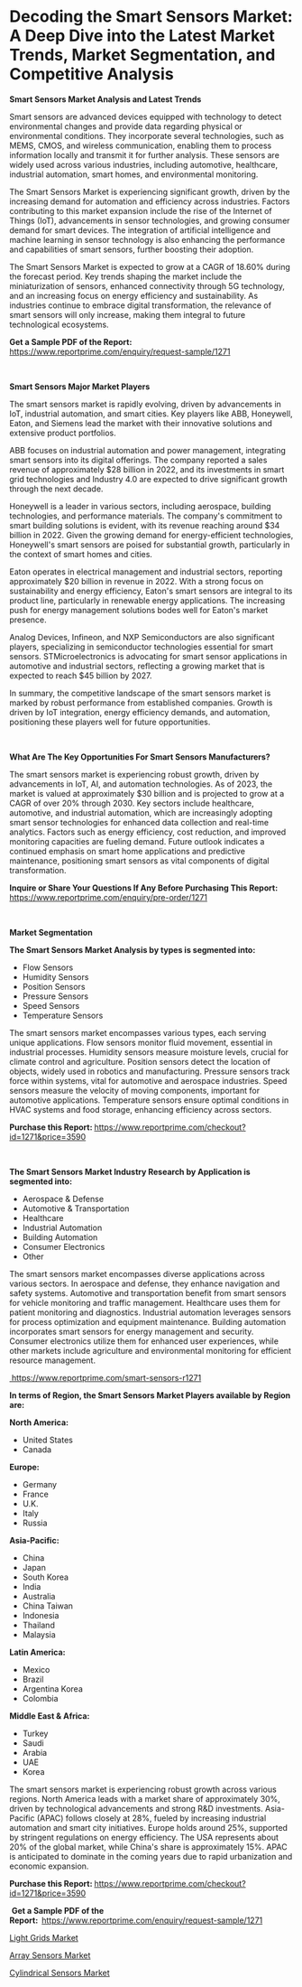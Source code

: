 <p><h1>Decoding the Smart Sensors Market: A Deep Dive into the Latest Market Trends, Market Segmentation, and Competitive Analysis</h1></p><p><strong>Smart Sensors Market Analysis and Latest Trends</strong></p>
<p><p>Smart sensors are advanced devices equipped with technology to detect environmental changes and provide data regarding physical or environmental conditions. They incorporate several technologies, such as MEMS, CMOS, and wireless communication, enabling them to process information locally and transmit it for further analysis. These sensors are widely used across various industries, including automotive, healthcare, industrial automation, smart homes, and environmental monitoring.</p><p>The Smart Sensors Market is experiencing significant growth, driven by the increasing demand for automation and efficiency across industries. Factors contributing to this market expansion include the rise of the Internet of Things (IoT), advancements in sensor technologies, and growing consumer demand for smart devices. The integration of artificial intelligence and machine learning in sensor technology is also enhancing the performance and capabilities of smart sensors, further boosting their adoption.</p><p>The Smart Sensors Market is expected to grow at a CAGR of 18.60% during the forecast period. Key trends shaping the market include the miniaturization of sensors, enhanced connectivity through 5G technology, and an increasing focus on energy efficiency and sustainability. As industries continue to embrace digital transformation, the relevance of smart sensors will only increase, making them integral to future technological ecosystems.</p></p>
<p><strong>Get a Sample PDF of the Report:&nbsp;</strong> <a href="https://www.reportprime.com/enquiry/request-sample/1271?utm_campaign=1990&utm_medium=2&utm_source=Github&utm_content=ia&utm_term=18032025&utm_id=smart-sensors">https://www.reportprime.com/enquiry/request-sample/1271</a></p>
<p>&nbsp;</p>
<p><strong>Smart Sensors Major Market Players</strong></p>
<p><p>The smart sensors market is rapidly evolving, driven by advancements in IoT, industrial automation, and smart cities. Key players like ABB, Honeywell, Eaton, and Siemens lead the market with their innovative solutions and extensive product portfolios.</p><p>ABB focuses on industrial automation and power management, integrating smart sensors into its digital offerings. The company reported a sales revenue of approximately $28 billion in 2022, and its investments in smart grid technologies and Industry 4.0 are expected to drive significant growth through the next decade.</p><p>Honeywell is a leader in various sectors, including aerospace, building technologies, and performance materials. The company's commitment to smart building solutions is evident, with its revenue reaching around $34 billion in 2022. Given the growing demand for energy-efficient technologies, Honeywell's smart sensors are poised for substantial growth, particularly in the context of smart homes and cities.</p><p>Eaton operates in electrical management and industrial sectors, reporting approximately $20 billion in revenue in 2022. With a strong focus on sustainability and energy efficiency, Eaton's smart sensors are integral to its product line, particularly in renewable energy applications. The increasing push for energy management solutions bodes well for Eaton's market presence.</p><p>Analog Devices, Infineon, and NXP Semiconductors are also significant players, specializing in semiconductor technologies essential for smart sensors. STMicroelectronics is advocating for smart sensor applications in automotive and industrial sectors, reflecting a growing market that is expected to reach $45 billion by 2027.</p><p>In summary, the competitive landscape of the smart sensors market is marked by robust performance from established companies. Growth is driven by IoT integration, energy efficiency demands, and automation, positioning these players well for future opportunities.</p></p>
<p>&nbsp;</p>
<p><strong>What Are The Key Opportunities For Smart Sensors Manufacturers?</strong></p>
<p><p>The smart sensors market is experiencing robust growth, driven by advancements in IoT, AI, and automation technologies. As of 2023, the market is valued at approximately $30 billion and is projected to grow at a CAGR of over 20% through 2030. Key sectors include healthcare, automotive, and industrial automation, which are increasingly adopting smart sensor technologies for enhanced data collection and real-time analytics. Factors such as energy efficiency, cost reduction, and improved monitoring capacities are fueling demand. Future outlook indicates a continued emphasis on smart home applications and predictive maintenance, positioning smart sensors as vital components of digital transformation.</p></p>
<p><strong>Inquire or Share Your Questions If Any Before Purchasing This Report:</strong> <a href="https://www.reportprime.com/enquiry/pre-order/1271?utm_campaign=1990&utm_medium=2&utm_source=Github&utm_content=ia&utm_term=18032025&utm_id=smart-sensors">https://www.reportprime.com/enquiry/pre-order/1271</a></p>
<p>&nbsp;</p>
<p><strong>Market Segmentation</strong></p>
<p><strong>The Smart Sensors Market Analysis by types is segmented into:</strong></p>
<p><ul><li>Flow Sensors</li><li>Humidity Sensors</li><li>Position Sensors</li><li>Pressure Sensors</li><li>Speed Sensors</li><li>Temperature Sensors</li></ul></p>
<p><p>The smart sensors market encompasses various types, each serving unique applications. Flow sensors monitor fluid movement, essential in industrial processes. Humidity sensors measure moisture levels, crucial for climate control and agriculture. Position sensors detect the location of objects, widely used in robotics and manufacturing. Pressure sensors track force within systems, vital for automotive and aerospace industries. Speed sensors measure the velocity of moving components, important for automotive applications. Temperature sensors ensure optimal conditions in HVAC systems and food storage, enhancing efficiency across sectors.</p></p>
<p><strong>Purchase this Report:&nbsp;</strong><a href="https://www.reportprime.com/checkout?id=1271&price=3590&utm_campaign=1990&utm_medium=2&utm_source=Github&utm_content=ia&utm_term=18032025&utm_id=smart-sensors">https://www.reportprime.com/checkout?id=1271&price=3590</a></p>
<p>&nbsp;</p>
<p><strong>The Smart Sensors Market Industry Research by Application is segmented into:</strong></p>
<p><ul><li>Aerospace & Defense</li><li>Automotive & Transportation</li><li>Healthcare</li><li>Industrial Automation</li><li>Building Automation</li><li>Consumer Electronics</li><li>Other</li></ul></p>
<p><p>The smart sensors market encompasses diverse applications across various sectors. In aerospace and defense, they enhance navigation and safety systems. Automotive and transportation benefit from smart sensors for vehicle monitoring and traffic management. Healthcare uses them for patient monitoring and diagnostics. Industrial automation leverages sensors for process optimization and equipment maintenance. Building automation incorporates smart sensors for energy management and security. Consumer electronics utilize them for enhanced user experiences, while other markets include agriculture and environmental monitoring for efficient resource management.</p></p>
<p><a href="https://www.reportprime.com/smart-sensors-r1271?utm_campaign=1990&utm_medium=2&utm_source=Github&utm_content=ia&utm_term=18032025&utm_id=smart-sensors">&nbsp;https://www.reportprime.com/smart-sensors-r1271</a></p>
<p><strong>In terms of Region, the Smart Sensors Market Players available by Region are:</strong></p>
<p>
    <p> <strong> North America: </strong>
        <ul>
            <li>United States</li>
            <li>Canada</li>
        </ul>
        </p> 
    <p> <strong> Europe: </strong>
        <ul>
            <li>Germany</li>
            <li>France</li>
            <li>U.K.</li>
            <li>Italy</li>
            <li>Russia</li>
        </ul>
        </p> 
    <p> <strong> Asia-Pacific: </strong>
        <ul>
            <li>China</li>
            <li>Japan</li>
            <li>South Korea</li>
            <li>India</li>
            <li>Australia</li>
            <li>China Taiwan</li>
            <li>Indonesia</li>
            <li>Thailand</li>
            <li>Malaysia</li>
        </ul>
        </p> 
    <p> <strong> Latin America: </strong>
        <ul>
            <li>Mexico</li>
            <li>Brazil</li>
            <li>Argentina Korea</li>
            <li>Colombia</li>
        </ul>
        </p> 
    <p> <strong> Middle East & Africa: </strong>
        <ul>
            <li>Turkey</li>
            <li>Saudi</li>
            <li>Arabia</li>
            <li>UAE</li>
            <li>Korea</li>
        </ul>
    </p>
    </p>
<p><p>The smart sensors market is experiencing robust growth across various regions. North America leads with a market share of approximately 30%, driven by technological advancements and strong R&D investments. Asia-Pacific (APAC) follows closely at 28%, fueled by increasing industrial automation and smart city initiatives. Europe holds around 25%, supported by stringent regulations on energy efficiency. The USA represents about 20% of the global market, while China's share is approximately 15%. APAC is anticipated to dominate in the coming years due to rapid urbanization and economic expansion.</p></p>
<p><strong>Purchase this Report: </strong><a href="https://www.reportprime.com/checkout?id=1271&price=3590&utm_campaign=1990&utm_medium=2&utm_source=Github&utm_content=ia&utm_term=18032025&utm_id=smart-sensors">https://www.reportprime.com/checkout?id=1271&price=3590</a></p>
<p>&nbsp;<strong>Get a Sample PDF of the Report:&nbsp;&nbsp;</strong><a href="https://www.reportprime.com/enquiry/request-sample/1271?utm_campaign=1990&utm_medium=2&utm_source=Github&utm_content=ia&utm_term=18032025&utm_id=smart-sensors">https://www.reportprime.com/enquiry/request-sample/1271</a></p>
<p><strong></strong></p>
<p><p><a href="https://github.com/poskaturovtl/Market-Research-Report-List-1/blob/main/light-grids-market.md?utm_campaign=1990&utm_medium=2&utm_source=Github&utm_content=ia&utm_term=18032025&utm_id=smart-sensors">Light Grids Market</a></p><p><a href="https://github.com/duerknikko44/Market-Research-Report-List-1/blob/main/array-sensors-market.md?utm_campaign=1990&utm_medium=2&utm_source=Github&utm_content=ia&utm_term=18032025&utm_id=smart-sensors">Array Sensors Market</a></p><p><a href="https://github.com/kreilkoffas4/Market-Research-Report-List-1/blob/main/cylindrical-sensors-market.md?utm_campaign=1990&utm_medium=2&utm_source=Github&utm_content=ia&utm_term=18032025&utm_id=smart-sensors">Cylindrical Sensors Market</a></p></p>